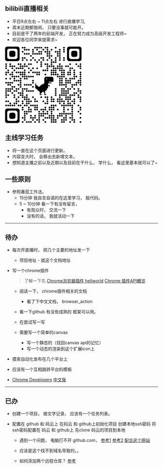 
## bilibili直播相关
 - 平日9点左右 ~ 11点左右 进行直播学习,
 - 周末近期都很闲， 只要没事就可能开。
 - 目前是干了两年的前端开发，
正在努力成为高级开发工程师~
 - 欢迎各位同学来提需求~
 <!-- - [bilibili直播地址](https://live.bilibili.com/22950505?from=search&seid=17407349747116234290)
 - ![直播地址](./qrcode_live.bilibili.com.png) -->
 <img alt="bilibili直播地址" src="./qrcode_live.bilibili.com.png" width="50%" height="50%" />

## 主线学习任务
- 将一直在这个页面进行更新。
- 内容变大时， 会移出去新增文本。
- 想知道主播之前以及近期以及目前在干什么， 学什么，
看这里基本就可以了~
## 一些原则
 - 参照番茄工作法。 
    - 15分钟 我自言自语的在这里学习， 敲代码。
    - 5 ~ 10分钟 看一下有没有留言， 
       - 有观众时， 交流一下
       - 没有的话， 我就活动一下
---

## 待办
- 每次开直播时， 把几个主要的地址发一下
  - 项目地址 - 就这个文档地址
- 写一个chrome插件
  > 了解一下先
  [Chrome浏览器插件 hellworld](https://www.jianshu.com/p/51c650f98d9c)
  [Chrome 插件API概览](https://developer.chrome.com/extensions/api_index)

  - 阅读一下， chrome插件相关的文档
    - 看了下中文文档， browser_action
  - 看一下github 有没有成熟的 框架可以用。
  - 在尝试写一写

  - 需要写一个简单的canvas 
    - 写一个静态的（找回canvas api的记忆）
    - 写一个动态的渲染到这个扩展icon上

- 摸索自动化发布在几个平台上

- 应该有一个互相跳转平台的模板

- [Chrome Developers](https://developer.chrome.com/)
  [中文版](http://chrome.cenchy.com/)

---
## 已办
- 创建一个项目， 做文字记录，
应该有一个任务列表。

- 配置在 github 和 码云上
   在码云 和 github上初始化项目
   创建本地ssh密码
   将ssh密码配置在 码云 和 github上
   先clone 码云的项目到本地
   - 遇到一个问题， 电脑打不开 github.com， 
   [参考1](https://blog.csdn.net/qq_35572368/article/details/104564497)
   [参考2](https://blog.csdn.net/yangfan8805/article/details/81433689)
   [配合这个网站](https://www.ipaddress.com/)
   - 应该是这个找不到域名导致的。。

   - 如何添加两个远程仓库？ [参考](https://blog.csdn.net/gggg989898/article/details/108639631)

